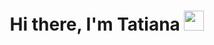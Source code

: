 <h1 align="center">Hi there, I'm Tatiana</a> 
<img src="https://pa1.narvii.com/6951/c820166589bc71b31d4cecf097bf60e316588bcfr1-800-600_hq.gif" height="32"/></h1>
<!--
**Meniaylo/Meniaylo** is a ✨ _special_ ✨ repository because its `README.md` (this file) appears on your GitHub profile.

Here are some ideas to get you started:

- 🔭 I’m currently working on ...
- 🌱 I’m currently learning ...
- 👯 I’m looking to collaborate on ...
- 🤔 I’m looking for help with ...
- 💬 Ask me about ...
- 📫 How to reach me: ...
- 😄 Pronouns: ...
- ⚡ Fun fact: ...
-->
